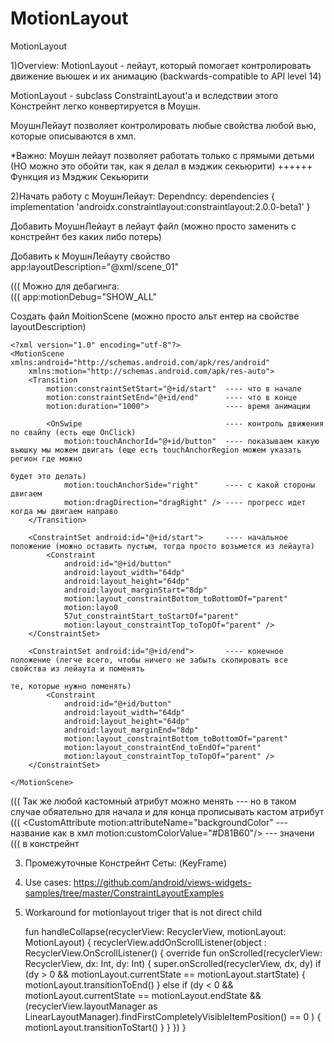 # MotionLayout
MotionLayout

1)Overview:
MotionLayout - лейаут, который помогает контролировать движение вьюшек и их анимацию
(backwards-compatible to API level 14)

MotionLayout - subclass ConstraintLayout'a и вследствии этого Констрейнт легко конвертируется в Моушн.

МоушнЛейаут позволяет контролировать любые свойства любой вью, которые описываются в хмл.		

*Важно: Моушн лейаут позволяет работать только с прямыми детьми (НО можно это обойти так, как я делал в мэджик секьюрити) ++++++ Функция из Мэджик Секьюрити


2)Начать работу с МоушнЛейаут:
Dependncy:
	dependencies {
	    implementation 'androidx.constraintlayout:constraintlayout:2.0.0-beta1'
	}

Добавить МоушнЛейаут в лейаут файл (можно просто заменить с констрейнт без каких либо потерь)

Добавить к МоушнЛейауту свойство
	app:layoutDescription="@xml/scene_01"

(((		Можно для дебагинга:	
(((    		app:motionDebug="SHOW_ALL"

Создать файл MoitionScene (можно просто альт ентер на свойстве layoutDescription)
	
	<?xml version="1.0" encoding="utf-8"?>
	<MotionScene xmlns:android="http://schemas.android.com/apk/res/android"
	    xmlns:motion="http://schemas.android.com/apk/res-auto">
	    <Transition
	        motion:constraintSetStart="@+id/start"  ---- что в начале 
	        motion:constraintSetEnd="@+id/end"		---- что в конце
	        motion:duration="1000">					---- время анимации
	        
	        <OnSwipe								---- контроль движения по свайпу (есть еще OnClick)
	            motion:touchAnchorId="@+id/button"	---- показываем какую вьюшку мы можем двигать (еще есть touchAnchorRegion можем указать регион где можно
	            																					будет это делать)
 	            motion:touchAnchorSide="right"		---- с какой стороны двигаем 
	            motion:dragDirection="dragRight" />	---- прогресс идет когда мы двигаем направо
	    </Transition>

	    <ConstraintSet android:id="@+id/start">		---- начальное положение (можно оставить пустым, тогда просто возьмется из лейаута)
	        <Constraint
	            android:id="@+id/button"
	            android:layout_width="64dp"
	            android:layout_height="64dp"
	            android:layout_marginStart="8dp"
	            motion:layout_constraintBottom_toBottomOf="parent"
	            motion:layo0
	            57ut_constraintStart_toStartOf="parent"
	            motion:layout_constraintTop_toTopOf="parent" />
	    </ConstraintSet>

	    <ConstraintSet android:id="@+id/end">		---- конечное положение (легче всего, чтобы ничего не забыть скопировать все свойства из лейаута и поменять 
	    																		те, которые нужно поменять)
	        <Constraint
	            android:id="@+id/button"
	            android:layout_width="64dp"
	            android:layout_height="64dp"
	            android:layout_marginEnd="8dp"
	            motion:layout_constraintBottom_toBottomOf="parent"
	            motion:layout_constraintEnd_toEndOf="parent"
	            motion:layout_constraintTop_toTopOf="parent" />
	    </ConstraintSet>

	</MotionScene>
	    

((( Так же любой кастомный атрибут можно менять 	--- но в таком случае обяательно для начала и для конца прописывать кастом атрибут
((( <CustomAttribute
        motion:attributeName="backgroundColor"		--- название как в хмл
        motion:customColorValue="#D81B60"/>			--- значени
((( в констрейнт



3) Промежуточные Констрейнт Сеты: (KeyFrame)


4) Use cases:
https://github.com/android/views-widgets-samples/tree/master/ConstraintLayoutExamples



5) Workaround for motionlayout triger that is not direct child

   fun handleCollapse(recyclerView: RecyclerView, motionLayout: MotionLayout) {
        recyclerView.addOnScrollListener(object : RecyclerView.OnScrollListener() {
            override fun onScrolled(recyclerView: RecyclerView, dx: Int, dy: Int) {
                super.onScrolled(recyclerView, dx, dy)
                if (dy > 0 && motionLayout.currentState == motionLayout.startState) {
                    motionLayout.transitionToEnd()
                } else if (dy < 0 && motionLayout.currentState == motionLayout.endState
                    && (recyclerView.layoutManager as LinearLayoutManager).findFirstCompletelyVisibleItemPosition() == 0
                ) {
                    motionLayout.transitionToStart()
                }
            }
        })
    }
